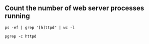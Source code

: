 ## Count the number of web server processes running

    ps -ef | grep "[h]ttpd" | wc -l

    pgrep -c httpd